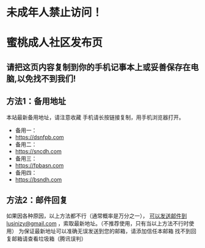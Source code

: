 未成年人禁止访问！
==================
蜜桃成人社区发布页
======================
请把这页内容复制到你的手机记事本上或妥善保存在电脑,以免找不到我们!
-------------------------
方法1：备用地址
-------------------------
本站最新备用地址，请注意收藏
手机请长按链接复制，用手机浏览器打开。

* 备用一：
* https://dsnfpb.com
* 备用二：
* https://sncdh.com
* 备用三：
* https://fpbasn.com
* 备用四：
* https://bsndh.com

方法2：邮件回复
---------------
如果因各种原因，以上方法都不行（通常概率是万分之一），
可以发送邮件到lusinizy@gmail.com
，索取最新地址。（不推荐使用，只有当以上方法不行时使用）
为保证最新地址可以准确无误发送到您的邮箱，请添加信任本邮箱
找不到回复邮箱请查看垃圾箱（腾讯误判）



